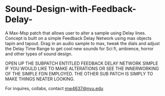 # Sound-Design-with-Feedback-Delay-
A Max-Msp patch that allows user to alter a sample using Delay lines. Concept is built on a simple Feedback Delay Network using max objects tapin and tapout. Drag in an audio sample to max, tweak the dials and adjust the Delay Time Range to get cool new sounds for Sci fi, ambience, horror and other types of sound design.


OPEN UP THE SUBPATCH ENTITLED FEEDBACK DELAY NETWORK SIMPLE IF YOU WOULD LIKE TO MAKE ALTERATIONS OR SEE THE INNERWORKING OF THE SIMPLE FDN EMPLOYED. 
THE OTHER SUB PATCH IS SIMPLY TO MAKE THINGS NEATER LOOKING.

For inquires, collabs, contact mw4637@nyu.edu 

